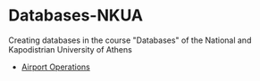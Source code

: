 # Databases-NKUA
Creating databases in the course "Databases" of the National and Kapodistrian University of Athens
- [Airport Operations](https://github.com/Notios/Databases-NKUA/blob/main/Airport_Operations.sql)
